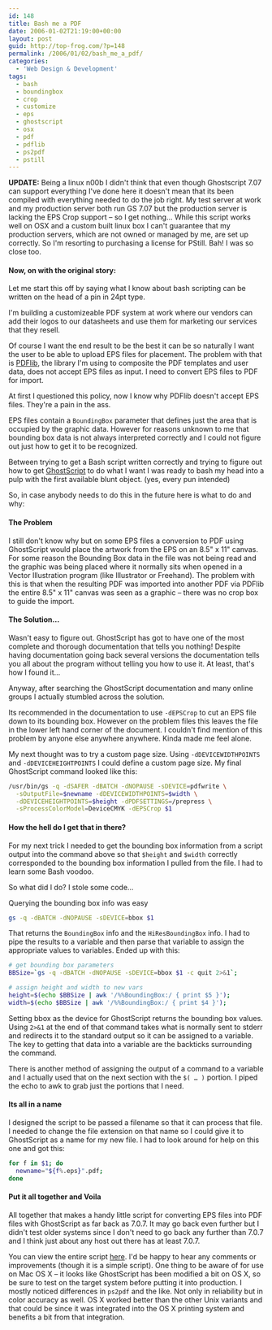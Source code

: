 ```yaml
---
id: 148
title: Bash me a PDF
date: 2006-01-02T21:19:00+00:00
layout: post
guid: http://top-frog.com/?p=148
permalink: /2006/01/02/bash_me_a_pdf/
categories:
  - 'Web Design & Development'
tags:
  - bash
  - boundingbox
  - crop
  - customize
  - eps
  - ghostscript
  - osx
  - pdf
  - pdflib
  - ps2pdf
  - pstill
---
```

**UPDATE:** Being a linux n00b I didn't think that even though Ghostscript 7.07 can support everything I've done here it doesn't mean that its been compiled with everything needed to do the job right. My test server at work and my production server both run GS 7.07 but the production server is lacking the EPS Crop support – so I get nothing… While this script works well on OSX and a custom built linux box I can't guarantee that my production servers, which are not owned or managed by me, are set up correctly. So I'm resorting to purchasing a license for PStill. Bah! I was so close too.

#### Now, on with the original story:

Let me start this off by saying what I know about bash scripting can be written on the head of a pin in 24pt type.

I'm building a customizeable PDF system at work where our vendors can add their logos to our datasheets and use them for marketing our services that they resell.

Of course I want the end result to be the best it can be so naturally I want the user to be able to upload EPS files for placement. The problem with that is [PDFlib](http://www.pdflib.com), the library I'm using to composite the PDF templates and user data, does not accept EPS files as input. I need to convert EPS files to PDF for import.

At first I questioned this policy, now I know why PDFlib doesn't accept EPS files. They're a pain in the ass.



EPS files contain a `BoundingBox` parameter that defines just the area that is occupied by the graphic data. However for reasons unknown to me that bounding box data is not always interpreted correctly and I could not figure out just how to get it to be recognized.

Between trying to get a Bash script written correctly and trying to figure out how to get [GhostScript](http://www.cs.wisc.edu/~ghost/) to do what I want I was ready to bash my head into a pulp with the first available blunt object. (yes, every pun intended)

So, in case anybody needs to do this in the future here is what to do and why:

#### The Problem

I still don't know why but on some EPS files a conversion to PDF using GhostScript would place the artwork from the EPS on an 8.5" x 11" canvas. For some reason the Bounding Box data in the file was not being read and the graphic was being placed where it normally sits when opened in a Vector Illustration program (like Illustrator or Freehand). The problem with this is that when the resulting PDF was imported into another PDF via PDFlib the entire 8.5" x 11" canvas was seen as a graphic – there was no crop box to guide the import.

#### The Solution…

Wasn't easy to figure out. GhostScript has got to have one of the most complete and thorough documentation that tells you nothing! Despite having documentation going back several versions the documentation tells you all about the program without telling you how to use it. At least, that's how I found it…

Anyway, after searching the GhostScript documentation and many online groups I actually stumbled across the solution.

Its recommended in the documentation to use `-dEPSCrop` to cut an EPS file down to its bounding box. However on the problem files this leaves the file in the lower left hand corner of the document. I couldn't find mention of this problem by anyone else anywhere anywhere. Kinda made me feel alone.

My next thought was to try a custom page size. Using `-dDEVICEWIDTHPOINTS` and `-dDEVICEHEIGHTPOINTS` I could define a custom page size. My final GhostScript command looked like this:

``` sh
/usr/bin/gs -q -dSAFER -dBATCH -dNOPAUSE -sDEVICE=pdfwrite \
  -sOutputFile=$newname -dDEVICEWIDTHPOINTS=$width \
  -dDEVICEHEIGHTPOINTS=$height -dPDFSETTINGS=/prepress \
  -sProcessColorModel=DeviceCMYK -dEPSCrop $1
```

#### How the hell do I get that in there?

For my next trick I needed to get the bounding box information from a script output into the command above so that `$height` and `$width` correctly corresponded to the bounding box information I pulled from the file. I had to learn some Bash voodoo.

So what did I do? I stole some code…

Querying the bounding box info was easy

``` sh
gs -q -dBATCH -dNOPAUSE -sDEVICE=bbox $1
```

That returns the `BoundingBox` info and the `HiResBoundingBox` info. I had to pipe the results to a variable and then parse that variable to assign the appropriate values to variables. Ended up with this:

``` sh
# get bounding box parameters
BBSize=`gs -q -dBATCH -dNOPAUSE -sDEVICE=bbox $1 -c quit 2>&1`;

# assign height and width to new vars
height=$(echo $BBSize | awk '/%%BoundingBox:/ { print $5 }');
width=$(echo $BBSize | awk '/%%BoundingBox:/ { print $4 }');
```

Setting bbox as the device for GhostScript returns the bounding box values. Using `2>&1` at the end of that command takes what is normally sent to stderr and redirects it to the standard output so it can be assigned to a variable. The key to getting that data into a variable are the backticks surrounding the command. 

There is another method of assigning the output of a command to a variable and I actually used that on the next section with the `$( … )` portion. I piped the echo to awk to grab just the portions that I need.

#### Its all in a name

I designed the script to be passed a filename so that it can process that file. I needed to change the file extension on that name so I could give it to GhostScript as a name for my new file. I had to look around for help on this one and got this:

``` sh 
for f in $1; do 
  newname="${f%.eps}".pdf; 
done
```

#### Put it all together and Voila

All together that makes a handy little script for converting EPS files into PDF files with GhostScript as far back as 7.0.7. It may go back even further but I didn't test older systems since I don't need to go back any further than 7.0.7 and I think just about any host out there has at least 7.0.7.

You can view the entire script [here](/script_src/convertEPS.sh.html). I'd be happy to hear any comments or improvements (though it is a simple script). One thing to be aware of for use on Mac OS X – it looks like GhostScript has been modified a bit on OS X, so be sure to test on the target system before putting it into production. I mostly noticed differences in `ps2pdf` and the like. Not only in reliability but in color accuracy as well. OS X worked better than the other Unix variants and that could be since it was integrated into the OS X printing system and benefits a bit from that integration.